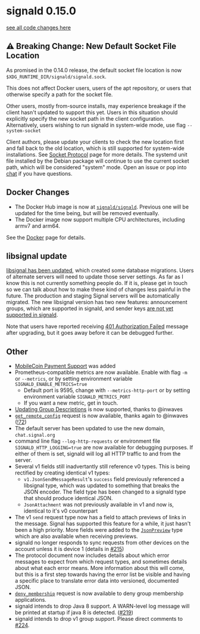 # signald 0.15.0

[see all code changes here](https://gitlab.com/signald/signald/-/compare/0.14.1...0.15.0)

## ⚠ Breaking Change: New Default Socket File Location
As promised in the 0.14.0 release, the default socket file location is now `$XDG_RUNTIME_DIR/signald/signald.sock`.

This does not affect Docker users, users of the apt repository, or users that otherwise specify a path for the socket file.

Other users, mostly from-source installs, may experience breakage if the client hasn't updated to support this yet.
Users in this situation should explicitly specify the new socket path in the client configuration. Alternatively, users
wishing to run signald in system-wide mode, use flag `--system-socket`

Client authors, please update your clients to check the new location first and fall back to the old location, which is still
supported for system-wide installations. See [Socket Protocol](https://signald.org/articles/protocol/) page for more
details. The systemd unit file installed by the Debian package will continue to use the current socket path, which will be
considered "system" mode. Open an issue or pop into [chat](https://signald.org/articles/IRC/) if you have questions.

## Docker Changes
* The Docker Hub image is now at [`signald/signald`](https://hub.docker.com/r/signald/signald). Previous one will be updated for the time being,
    but will be removed eventually.
* The Docker image now support multiple CPU architectures, including armv7 and arm64.

See the [Docker](https://signald.org/articles/install/docker/) page for details.

## libsignal update
[libsignal has been updated](https://gitlab.com/signald/signald/-/merge_requests/77), which created some database migrations. Users of
alternate servers will need to update those server settings. As far as I know this is not currently something people do. If it is, please
get in touch so we can talk about how to make these kind of changes less painful in the future. The production and staging Signal servers
will be automatically migrated. The new libsignal version has two new features: announcement groups, which are supported in signald,  and
sender keys [are not yet supported in signald](https://gitlab.com/signald/signald/-/issues/185).

Note that users have reported receiving [401 Authorization Failed](https://gitlab.com/signald/signald/-/issues/216) message after upgrading,
but it goes away before it can be debugged further.

## Other
* [MobileCoin Payment Support](https://gitlab.com/signald/signald/-/merge_requests/67) was added
* Prometheus-compatible metrics are now available. Enable with flag `-m` or `--metrics`, or by setting environment variable
`SIGNALD_ENABLE_METRICS=true`
  * Default port is 9595, change with `--metrics-http-port` or by setting environment variable `SIGNALD_METRICS_PORT`
  * If you want a new metric, get in touch.
* [Updating Group Descriptions](https://gitlab.com/signald/signald/-/merge_requests/72) is now supported, thanks to @inwaves
* [`get_remote_config`](https://signald.org/protocol/actions/v1/get_remote_config/) request is now available, thanks again to
    @inwaves ([!72](https://gitlab.com/signald/signald/-/merge_requests/72))
* The default server has been updated to use the new domain, `chat.signal.org`
* command line flag `--log-http-requests` or environment file `SIGNALD_HTTP_LOGGING=true` are now available for debugging purposes.
    If either of them is set, signald will log all HTTP traffic to and from the server.
* Several v1 fields still inadvertantly still reference v0 types. This is being rectified by creating identical v1 types:
    * `v1.JsonSendMessageResult`'s `success` field previously referenced a libsignal type, which was updated
    to something that breaks the JSON encoder. The field type has been changed to a signald type that should produce identical
    JSON.
    * `JsonAttachment` was not previously available in v1 and now is, identical to it's v0 counterpart
* The v1 `send` request type now has a field to attach previews of links in the message. Signal has supported this feature for a while,
    it just hasn't been a high priority. More fields were added to the [`JsonPreview`](https://signald.org/protocol/structures/v1/JsonPreview/)
    type which are also available when receiving previews.
* signald no longer responds to sync requests from other devices on the account unless it is device 1 (details in [#215](https://gitlab.com/signald/signald/-/issues/215))
* The protocol document now includes details about which error messages to expect from which request types, and sometimes
    details about what each error means. More information about this will come, but this is a first step towards having the
    error list be visible and having a specific place to translate error data into versioned, documented JSON.
* [`deny_membership`](https://signald.org/protocol/actions/v1/deny_membership/) request is now available to deny group membership applications.
* signald intends to drop Java 8 support. A WARN-level log message will be printed at startup if java 8 is detected. ([#219](https://gitlab.com/signald/signald/-/issues/219))
* signald intends to drop v1 group support. Please direct comments to [#224](https://gitlab.com/signald/signald/-/issues/224).
